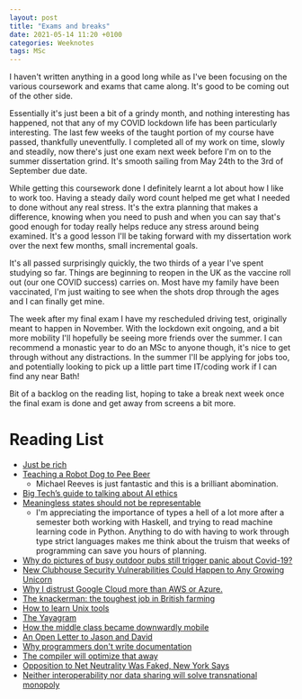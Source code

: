 ```yaml
---
layout: post
title: "Exams and breaks"
date: 2021-05-14 11:20 +0100
categories: Weeknotes
tags: MSc
---
```


I haven't written anything in a good long while as I've been focusing on the
various coursework and exams that came along. It's good to be
coming out of the other side.
<!--more-->
Essentially it's just been a bit of a grindy month, and nothing interesting
has happened, not that any of my COVID lockdown life has been particularly
interesting. The last few weeks of the taught portion of my course have passed,
thankfully uneventfully. I completed all of my work on time, slowly and
steadily, now there's just one exam next week before I'm on to the summer
dissertation grind. It's smooth sailing from May 24th to the 3rd of September
due date.

While getting this coursework done I definitely learnt a lot about how
I like to work too. Having a steady daily word count helped me get what I
needed to done without any real stress. It's the extra planning that makes a
difference, knowing when you need to push and when you can say that's good
enough for today really helps reduce any stress around being examined. It's
a good lesson I'll be taking forward with my dissertation work over the next
few months, small incremental goals.

It's all passed surprisingly quickly, the two thirds of a year I've spent
studying so far. Things are beginning to reopen in the UK as the vaccine
roll out (our one COVID success) carries on. Most have my family have been
vaccinated, I'm just waiting to see when the shots drop through the ages and
I can finally get mine.

The week after my final exam I have my rescheduled driving test, originally
meant to happen in November. With the lockdown exit ongoing, and a bit more
mobility I'll hopefully be seeing more friends over the summer. I can recommend
a monastic year to do an MSc to anyone though, it's nice to get through
without any distractions. In the summer I'll be applying for jobs too, and
potentially looking to pick up a little part time IT/coding work if I can
find any near Bath!

Bit of a backlog on the reading list, hoping to take a break next week once
the final exam is done and get away from screens a bit more.

# Reading List

- [Just be rich](https://keenen.xyz/just-be-rich/)
- [Teaching a Robot Dog to Pee Beer](https://www.youtube.com/watch?v=tqsy9Wtr1qE)
    - Michael Reeves is just fantastic and this is a brilliant abomination.
- [Big Tech’s guide to talking about AI ethics](https://www.technologyreview.com/2021/04/13/1022568/big-tech-ai-ethics-guide/)
- [Meaningless states should not be representable](https://stackoverflow.com/questions/3989264/best-explanation-for-languages-without-null)
    - I'm appreciating the importance of types a hell of a lot more after a semester both working with Haskell, and trying to read machine learning code in Python. Anything to do with having to work through type strict languages makes me think about the truism that weeks of programming can save you hours of planning.
- [Why do pictures of busy outdoor pubs still trigger panic about Covid-19?](https://www.newstatesman.com/science-tech/coronavirus/2021/04/why-do-pictures-busy-outdoor-pubs-still-trigger-panic-about-covid)
- [New Clubhouse Security Vulnerabilities Could Happen to Any Growing Unicorn](https://www.lutasecurity.com/post/new-clubhouse-security-vulnerabilities-could-happen-to-any-growing-unicorn)
- [Why I distrust Google Cloud more than AWS or Azure.](http://www.iasylum.net/writings/2021-04-21-why-I-distrust-google-cloud-more-than-AWS-or-Azure.html)
- [The knackerman: the toughest job in British farming](https://www.theguardian.com/environment/2021/apr/13/the-knacker-the-toughest-job-in-british-farming)
- [How  to learn Unix tools](https://blog.nindalf.com/posts/how-to-learn-unix-tools/)
- [The Yayagram](https://twitter.com/mrcatacroquer/status/1386318806411325440?s=20)
- [How the middle class became downwardly mobile](https://www.ft.com/content/9101fc2c-c342-4a3b-897a-26c44e6c10cc)
- [An Open Letter to Jason and David](https://janeyang.org/2021/04/27/an-open-letter-to-jason-and-david/)
- [Why programmers don't write documentation](https://kislayverma.com/programming/why-programmers-dont-write-documentation/)
- [The compiler will optimize that away](https://blog.royalsloth.eu/posts/the-compiler-will-optimize-that-away/)
- [Opposition to Net Neutrality Was Faked, New York Says](https://www.nytimes.com/2021/05/06/technology/internet-providers-fake-comments-net-neutrality-new-york.html)
- [Neither interoperability nor data sharing will solve transnational monopoly](https://joanna-bryson.blogspot.com/2021/05/neither-interoperability-nor-data.html)
